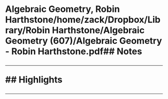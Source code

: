 # Algebraic Geometry, Robin Harthstone/home/zack/Dropbox/Library/Robin Harthstone/Algebraic Geometry (607)/Algebraic Geometry - Robin Harthstone.pdf## Notes<hr>## Highlights<hr>